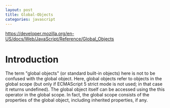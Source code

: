 ```yaml
---
layout: post
title: Global-Objects
categories: javascript
---
```


https://developer.mozilla.org/en-US/docs/Web/JavaScript/Reference/Global_Objects

# Introduction

The term "global objects" (or standard built-in objects) here is not to be confused with the global object. Here, global objects refer to objects in the global scope (but only if ECMAScript 5 strict mode is not used; in that case it returns undefined). The global object itself can be accessed using the this operator in the global scope. In fact, the global scope consists of the properties of the global object, including inherited properties, if any.

